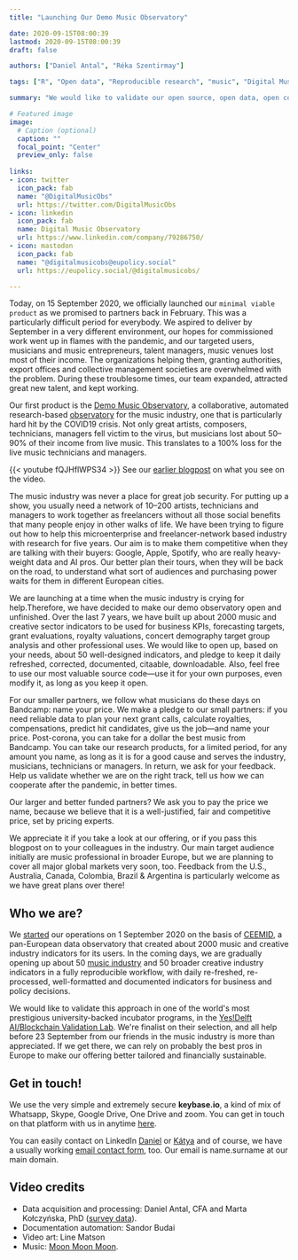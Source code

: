 ```yaml
---
title: "Launching Our Demo Music Observatory"

date: 2020-09-15T08:00:39
lastmod: 2020-09-15T08:00:39
draft: false

authors: ["Daniel Antal", "Réka Szentirmay"]

tags: ["R", "Open data", "Reproducible research", "music", "Digital Music Observatory"]

summary: "We would like to validate our open source, open data, open collaboration based reproducible observatory concept with the Demo Music Observatory. All feedback is welcome."

# Featured image
image:
  # Caption (optional)
  caption: ""
  focal_point: "Center"
  preview_only: false
  
links:
- icon: twitter
  icon_pack: fab
  name: "@DigitalMusicObs"
  url: https://twitter.com/DigitalMusicObs
- icon: linkedin
  icon_pack: fab
  name: Digital Music Observatory
  url: https://www.linkedin.com/company/79286750/
- icon: mastodon
  icon_pack: fab
  name: "@digitalmusicobs@eupolicy.social"
  url: https://eupolicy.social/@digitalmusicobs/

---
```


Today, on 15 September 2020, we officially launched our `minimal viable product` as we promised to partners back in February. This was a particularly difficult period for everybody. We aspired to deliver by September in a very different environment, our hopes for commissioned work went up in flames with the pandemic, and our targeted users, musicians and music entrepreneurs, talent managers, music venues lost most of their income. The organizations helping them, granting authorities, export offices and collective management societies are overwhelmed with the problem. During these troublesome times, our team expanded, attracted great new talent, and kept working.

Our first product is the [Demo Music Observatory](https://music.dataobservatory.eu/), a collaborative, automated research-based [observatory](https://dataobservatory.eu/faq/observatories/) for the music industry, one that is particularly hard hit by the COVID19 crisis. Not only great artists, composers, technicians, managers fell victim to the virus, but musicians lost about 50–90% of their income from live music. This translates to a 100% loss for the live music technicians and managers.

{{< youtube fQJHflWPS34 >}}
See our [earlier blogpost](https://dataobservatory.eu/post/2020-09-11-creating-automated-observatory/) on what you see on the video.

The music industry was never a place for great job security. For putting up a show, you usually need a network of 10–200 artists, technicians and managers to work together as freelancers without all those social benefits that many people enjoy in other walks of life. We have been trying to figure out how to help this microenterprise and freelancer-network based industry with research for five years. Our aim is to make them competitive when they are talking with their buyers: Google, Apple, Spotify, who are really heavy-weight data and AI pros. Our better plan their tours, when they will be back on the road, to understand what sort of audiences and purchasing power waits for them in different European cities.

We are launching at a time when the music industry is crying for help.Therefore, we have decided to make our demo observatory open and unfinished. Over the last 7 years, we have built up about 2000 music and creative sector indicators to be used for business KPIs, forecasting targets, grant evaluations, royalty valuations, concert demography target group analysis and other professional uses. We would like to open up, based on your needs, about 50 well-designed indicators, and pledge to keep it daily refreshed, corrected, documented, citaable, downloadable. Also, feel free to use our most valuable source code—use it for your own purposes, even modify it, as long as you keep it open.

For our smaller partners, we follow what musicians do these days on Bandcamp: name your price. We make a pledge to our small partners: if you need reliable data to plan your next grant calls, calculate royalties, compensations, predict hit candidates, give us the job—and name your price. Post-corona, you can take for a dollar the best music from Bandcamp. You can take our research products, for a limited period, for any amount you name, as long as  it is for a good cause and serves the industry, musicians, technicians or managers. In return, we ask for your feedback. Help us validate whether we are on the right track, tell us how we can cooperate after the pandemic, in better times.

Our larger and better funded partners? We ask you to pay the price we name, because we believe that it is a well-justified, fair and competitive price, set by pricing experts.

We appreciate it if you take a look at our offering, or if you pass this blogpost on to your colleagues in the industry.  Our main target audience initially are music professional in broader Europe, but we are planning to cover all major global markets very soon, too. Feedback from the U.S., Australia, Canada, Colombia, Brazil & Argentina is particularly welcome as we have great plans over there!

## Who we are?

We [started](https://dataobservatory.eu/post/2020-08-24-start-up/) our operations on 1 September 2020 on the basis of [CEEMID](http://documentation.ceemid.eu/), a pan-European data observatory that created about 2000 music and creative industry indicators for its users. In the coming days, we are gradually opening up about 50 [music industry](https://music.dataobservatory.eu/) and 50 broader creative industry indicators in a fully reproducible workflow, with daily re-freshed, re-processed, well-formatted and documented indicators for business and policy decisions.

We would like to validate this approach in one of the world's most prestigious university-backed incubator programs, in the [Yes!Delft AI/Blockchain Validation Lab](https://www.yesdelft.com/yes-programs/ai-blockchain-validation-lab/). We're finalist on their selection, and all help before 23 September from our friends in the music industry is more than appreciated. If we get there, we can rely on probably the best pros in Europe to make our offering better tailored and financially sustainable. 

## Get in touch!

We use the very simple and extremely secure **keybase.io**, a kind of mix of Whatsapp, Skype, Google Drive, One Drive and zoom. You can get in touch on that platform with us in anytime [here](https://keybase.io/team/reprexcommunity).

You can easily contact on LinkedIn [Daniel](https://www.linkedin.com/in/antaldaniel/) or [Kátya](https://www.linkedin.com/in/k%C3%A1tya-nagy-a9447730/) and of course, we have a usually working [email contact form](https://dataobservatory.eu/#about), too. Our email is name.surname at our main domain. 

## Video credits

- Data acquisition and processing: Daniel Antal, CFA and Marta Kołczyńska, PhD ([survey data](https://music.dataobservatory.eu/economy.html#demand)). 
- Documentation automation: Sandor Budai
- Video art: Line Matson
- Music: [Moon Moon Moon](https://www.youtube.com/moonmoonmoon).
